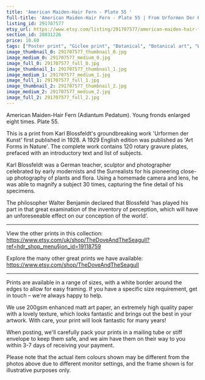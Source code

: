 ```yaml
---
title: 'American Maiden-Hair Fern - Plate 55 '
full-title: 'American Maiden-Hair Fern - Plate 55 | From Urformen Der Kunst by Karl Blossfeldt | Vintage botanical photographic print'
listing_id: 291707577
etsy_url: https://www.etsy.com/listing/291707577/american-maiden-hair-fern-plate-55-from?utm_source=site&utm_medium=api&utm_campaign=api
section_id: 28031226
price: 10.60
tags: ["Poster print", "Giclee print", "Botanical", "Botanical art", "Wall art", "Botanical poster", "Photograph", "Vintage", "Black and white", "Sepia", "Minimal", "Plant", "Urformen der Kunst"]
image_thumbnail_0: 291707577_thumbnail_0.jpg
image_medium_0: 291707577_medium_0.jpg
image_full_0: 291707577_full_0.jpg
image_thumbnail_1: 291707577_thumbnail_1.jpg
image_medium_1: 291707577_medium_1.jpg
image_full_1: 291707577_full_1.jpg
image_thumbnail_2: 291707577_thumbnail_2.jpg
image_medium_2: 291707577_medium_2.jpg
image_full_2: 291707577_full_2.jpg
---
```

American Maiden-Hair Fern (Adiantum Pedatum). Young fronds enlarged eight times. Plate 55.

This is a print from Karl Blossfeldt&#39;s groundbreaking work &#39;Urformen der Kunst&#39; first published in 1928. A 1929 English edition was published as &#39;Art Forms in Nature&#39;. The complete work contains 120 rotary gravure plates, prefaced with an introductory text and list of subjects.

Karl Blossfeldt was a German teacher, sculptor and photographer celebrated by early modernists and the Surrealists for his pioneering close-up photography of plants and flora. Using a homemade camera and lens, he was able to magnify a subject 30 times, capturing the fine detail of his specimens.

The philosopher Walter Benjamin declared that Blossfeld &#39;has played his part in that great examination of the inventory of perception, which will have an unforeseeable effect on our conception of the world’. 

---

View the other prints in this collection: https://www.etsy.com/uk/shop/TheDoveAndTheSeagull?ref=hdr_shop_menu§ion_id=19118759

Explore the many other great prints we have available: https://www.etsy.com/shop/TheDoveAndTheSeagull

---

Prints are available in a range of sizes, with a white border around the edges to allow for easy framing. If you have a specific size requirement, get in touch – we&#39;re always happy to help.

We use 200gsm enhanced matt art paper, an extremely high quality paper with a lovely texture, which looks fantastic and brings out the best in your artwork. With care, your print will look fantastic for many years!

When posting, we&#39;ll carefully pack your prints in a mailing tube or stiff envelope to keep them safe, and we aim have them on their way to you within 3-7 days of receiving your payment.

Please note that the actual item colours shown may be different from the photos above due to different monitor settings, and the frame shown is for illustrative purposes only.
